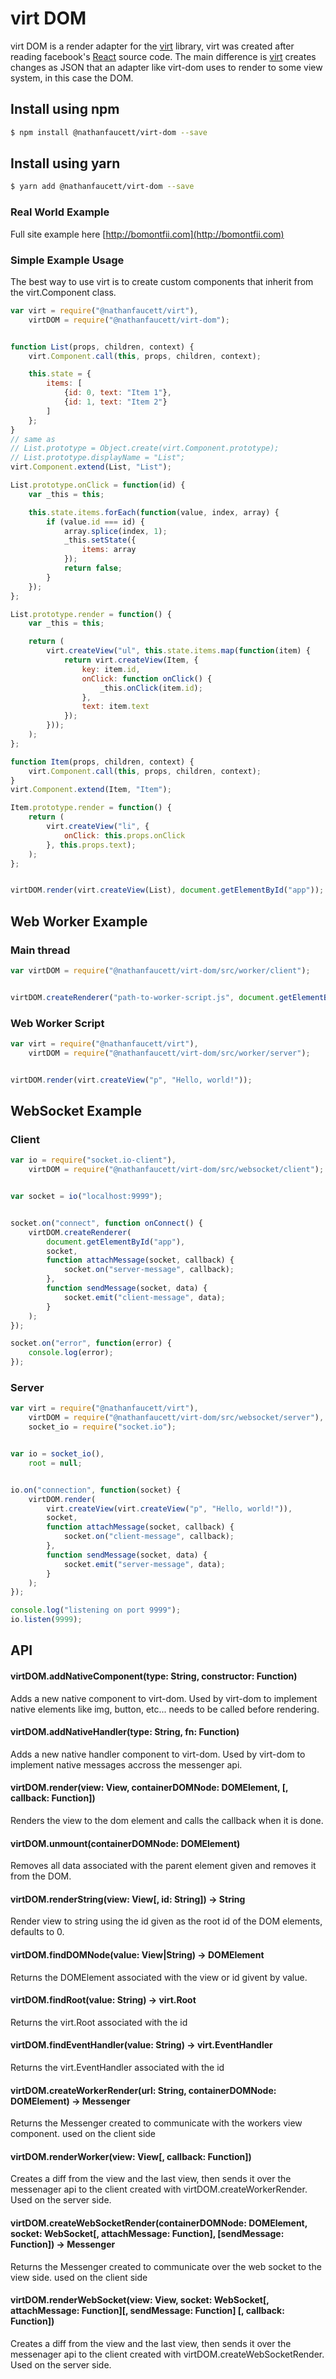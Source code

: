 virt DOM
=======

virt DOM is a render adapter for the [virt](https://github.com/nathanfaucett/virt) library, virt was created after reading facebook's [React](https://github.com/facebook/react) source code. The main difference is [virt](https://github.com/nathanfaucett/virt) creates changes as JSON that an adapter like virt-dom uses to render to some view system, in this case the DOM.

## Install using npm
```bash
$ npm install @nathanfaucett/virt-dom --save
```
## Install using yarn
```bash
$ yarn add @nathanfaucett/virt-dom --save
```

### Real World Example
Full site example here [http://bomontfii.com](http://bomontfii.com)

### Simple Example Usage

The best way to use virt is to create custom components that inherit from the virt.Component class.

```javascript
var virt = require("@nathanfaucett/virt"),
    virtDOM = require("@nathanfaucett/virt-dom");


function List(props, children, context) {
    virt.Component.call(this, props, children, context);

    this.state = {
        items: [
            {id: 0, text: "Item 1"},
            {id: 1, text: "Item 2"}
        ]
    };
}
// same as
// List.prototype = Object.create(virt.Component.prototype);
// List.prototype.displayName = "List";
virt.Component.extend(List, "List");

List.prototype.onClick = function(id) {
    var _this = this;

    this.state.items.forEach(function(value, index, array) {
        if (value.id === id) {
            array.splice(index, 1);
            _this.setState({
                items: array
            });
            return false;
        }
    });
};

List.prototype.render = function() {
    var _this = this;

    return (
        virt.createView("ul", this.state.items.map(function(item) {
            return virt.createView(Item, {
                key: item.id,
                onClick: function onClick() {
                    _this.onClick(item.id);
                },
                text: item.text
            });
        }));
    );
};

function Item(props, children, context) {
    virt.Component.call(this, props, children, context);
}
virt.Component.extend(Item, "Item");

Item.prototype.render = function() {
    return (
        virt.createView("li", {
            onClick: this.props.onClick
        }, this.props.text);
    );
};


virtDOM.render(virt.createView(List), document.getElementById("app"));
```

## Web Worker Example

### Main thread
```javascript
var virtDOM = require("@nathanfaucett/virt-dom/src/worker/client");


virtDOM.createRenderer("path-to-worker-script.js", document.getElementById("app"));
```

### Web Worker Script
```javascript
var virt = require("@nathanfaucett/virt"),
    virtDOM = require("@nathanfaucett/virt-dom/src/worker/server");


virtDOM.render(virt.createView("p", "Hello, world!"));
```

## WebSocket Example

### Client
```javascript
var io = require("socket.io-client"),
    virtDOM = require("@nathanfaucett/virt-dom/src/websocket/client");


var socket = io("localhost:9999");


socket.on("connect", function onConnect() {
    virtDOM.createRenderer(
        document.getElementById("app"),
        socket,
        function attachMessage(socket, callback) {
            socket.on("server-message", callback);
        },
        function sendMessage(socket, data) {
            socket.emit("client-message", data);
        }
    );
});

socket.on("error", function(error) {
    console.log(error);
});
```

### Server
```javascript
var virt = require("@nathanfaucett/virt"),
    virtDOM = require("@nathanfaucett/virt-dom/src/websocket/server"),
    socket_io = require("socket.io");


var io = socket_io(),
    root = null;


io.on("connection", function(socket) {
    virtDOM.render(
        virt.createView(virt.createView("p", "Hello, world!")),
        socket,
        function attachMessage(socket, callback) {
            socket.on("client-message", callback);
        },
        function sendMessage(socket, data) {
            socket.emit("server-message", data);
        }
    );
});

console.log("listening on port 9999");
io.listen(9999);
```

## API

#### virtDOM.addNativeComponent(type: String, constructor: Function)
Adds a new native component to virt-dom. Used by virt-dom to implement native elements like img, button, etc... needs to be called before rendering.

#### virtDOM.addNativeHandler(type: String, fn: Function)
Adds a new native handler component to virt-dom. Used by virt-dom to implement native messages accross the messenger api.

#### virtDOM.render(view: View, containerDOMNode: DOMElement, [, callback: Function])
Renders the view to the dom element and calls the callback when it is done.

#### virtDOM.unmount(containerDOMNode: DOMElement)
Removes all data associated with the parent element given and removes it from the DOM.

#### virtDOM.renderString(view: View[, id: String]) -> String
Render view to string using the id given as the root id of the DOM elements, defaults to 0.

#### virtDOM.findDOMNode(value: View|String) -> DOMElement
Returns the DOMElement associated with the view or id givent by value.

#### virtDOM.findRoot(value: String) -> virt.Root
Returns the virt.Root associated with the id

#### virtDOM.findEventHandler(value: String) -> virt.EventHandler
Returns the virt.EventHandler associated with the id

#### virtDOM.createWorkerRender(url: String, containerDOMNode: DOMElement) -> Messenger
Returns the Messenger created to communicate with the workers view component. used on the client side

#### virtDOM.renderWorker(view: View[, callback: Function])
Creates a diff from the view and the last view, then sends it over the messenager api to the client created with virtDOM.createWorkerRender. Used on the server side.

#### virtDOM.createWebSocketRender(containerDOMNode: DOMElement, socket: WebSocket[, attachMessage: Function], [sendMessage: Function]) -> Messenger
Returns the Messenger created to communicate over the web socket to the view side. used on the client side

#### virtDOM.renderWebSocket(view: View, socket: WebSocket[, attachMessage: Function][, sendMessage: Function] [, callback: Function])
Creates a diff from the view and the last view, then sends it over the messenager api to the client created with virtDOM.createWebSocketRender. Used on the server side.
